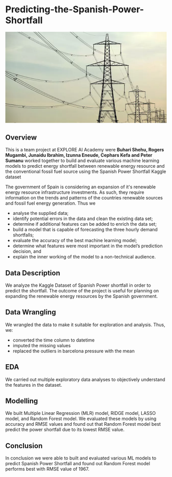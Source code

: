 # Predicting-the-Spanish-Power-Shortfall

<img src="power.jpg" alt="power" style="max-width: 100%;">

## Overview
This is a team project at EXPLORE AI Academy were **Buhari Shehu, Rogers Mugambi, Junaidu Ibrahim, Izunna Eneude, Cephars Kefa and Peter Sumanu** worked together to build and evaluate various machine learning models to predict energy shortfall between renewable energy resource and the conventional fossil fuel source using the Spanish Power Shortfall Kaggle dataset

The government of Spain is considering an expansion of it's renewable energy resource infrastructure investments. As such, they require information on the trends and patterns of the countries renewable sources and fossil fuel energy generation. Thus we

- analyse the supplied data;
- identify potential errors in the data and clean the existing data set;
- determine if additional features can be added to enrich the data set;
- build a model that is capable of forecasting the three hourly demand shortfalls;
- evaluate the accuracy of the best machine learning model;
- determine what features were most important in the model’s prediction decision, and
- explain the inner working of the model to a non-technical audience.

## Data Description
We analyze the Kaggle Dataset of Spanish Power shortfall in order to predict the shortfall. The outcome of the project is useful for planning on expanding the renewable energy resources by the Spanish government.

## Data Wrangling
We wrangled the data to make it suitable for exploration and analysis. Thus, we:
- converted the time column to datetime
- imputed the missing values 
- replaced the outliers in barcelona pressure with the mean

## EDA
We carried out multiple exploratory data analyses to objectively understand the features in the dataset. 

## Modelling
We built  Multiple Linear Regression (MLR) model, RIDGE model, LASSO model, and Random Forest model. We evaluated these models by using accuracy and RMSE values and found out that Random Forest model best predict the power shortfall due to its lowest RMSE value.

## Conclusion
In conclusion we were able to built and evaluated various ML models to predict Spanish Power Shortfall and found out Random Forest model performs best with RMSE value of 1967.